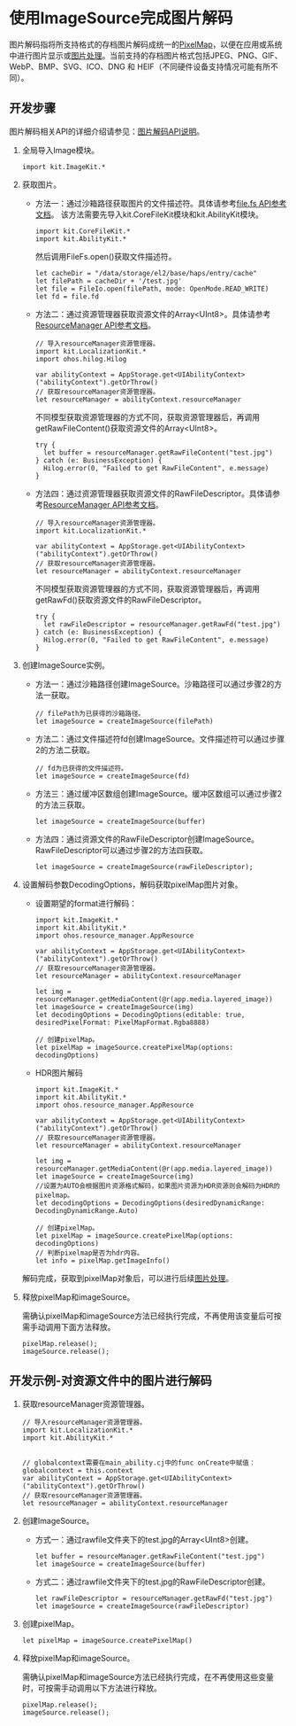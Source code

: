 # 使用ImageSource完成图片解码

图片解码指将所支持格式的存档图片解码成统一的[PixelMap](./cj-image-overview.md)，以便在应用或系统中进行图片显示或[图片处理](./cj-image-transformation.md)。当前支持的存档图片格式包括JPEG、PNG、GIF、WebP、BMP、SVG、ICO、DNG 和 HEIF（不同硬件设备支持情况可能有所不同）。

## 开发步骤

图片解码相关API的详细介绍请参见：[图片解码API说明](../../../../API_Reference/source_zh_cn/apis/ImageKit/cj-apis-image.md#class-imagesource)。

1. 全局导入Image模块。

    <!-- compile -->

    ```cangjie
    import kit.ImageKit.*
    ```

2. 获取图片。
    - 方法一：通过沙箱路径获取图片的文件描述符。具体请参考[file.fs API参考文档](../../../../API_Reference/source_zh_cn/apis/CoreFileKit/cj-apis-file_fs.md)。
      该方法需要先导入kit.CoreFileKit模块和kit.AbilityKit模块。

        <!-- compile -->

        ```cangjie
        import kit.CoreFileKit.*
        import kit.AbilityKit.*
        ```

        然后调用FileFs.open()获取文件描述符。

        <!-- compile -->

        ```cangjie
        let cacheDir = "/data/storage/el2/base/haps/entry/cache"
        let filePath = cacheDir + '/test.jpg'
        let file = FileIo.open(filePath, mode: OpenMode.READ_WRITE)
        let fd = file.fd 
        ```

    - 方法二：通过资源管理器获取资源文件的Array\<UInt8>。具体请参考[ResourceManager API参考文档](../../../../API_Reference/source_zh_cn/apis/LocalizationKit/cj-apis-resource_manager.md#func-getrawfilecontentstring)。

        <!-- compile -->

        ```cangjie
        // 导入resourceManager资源管理器。
        import kit.LocalizationKit.*
        import ohos.hilog.Hilog

        var abilityContext = AppStorage.get<UIAbilityContext>("abilityContext").getOrThrow()
        // 获取resourceManager资源管理器。
        let resourceManager = abilityContext.resourceManager
        ```

        不同模型获取资源管理器的方式不同，获取资源管理器后，再调用getRawFileContent()获取资源文件的Array\<UInt8>。

        <!-- compile -->

        ```cangjie
        try {
          let buffer = resourceManager.getRawFileContent("test.jpg")
        } catch (e: BusinessException) {
          Hilog.error(0, "Failed to get RawFileContent", e.message)
        }
        ```

    - 方法四：通过资源管理器获取资源文件的RawFileDescriptor。具体请参考[ResourceManager API参考文档](../../../../API_Reference/source_zh_cn/apis/LocalizationKit/cj-apis-resource_manager.md#func-getrawfdstring)。

        <!-- compile -->

        ```cangjie
        // 导入resourceManager资源管理器。
        import kit.LocalizationKit.*

        var abilityContext = AppStorage.get<UIAbilityContext>("abilityContext").getOrThrow()
        // 获取resourceManager资源管理器。
        let resourceManager = abilityContext.resourceManager
        ```

        不同模型获取资源管理器的方式不同，获取资源管理器后，再调用getRawFd()获取资源文件的RawFileDescriptor。

        <!-- compile -->

        ```cangjie
        try {
          let rawFileDescriptor = resourceManager.getRawFd("test.jpg")
        } catch (e: BusinessException) {
          Hilog.error(0, "Failed to get RawFileContent", e.message)
        }
        ```

3. 创建ImageSource实例。

    - 方法一：通过沙箱路径创建ImageSource。沙箱路径可以通过步骤2的方法一获取。

        <!-- compile -->

        ```cangjie
        // filePath为已获得的沙箱路径。
        let imageSource = createImageSource(filePath)
        ```

    - 方法二：通过文件描述符fd创建ImageSource。文件描述符可以通过步骤2的方法二获取。

        <!-- compile -->

        ```cangjie
        // fd为已获得的文件描述符。
        let imageSource = createImageSource(fd)
        ```

    - 方法三：通过缓冲区数组创建ImageSource。缓冲区数组可以通过步骤2的方法三获取。

        <!-- compile -->

        ```cangjie
        let imageSource = createImageSource(buffer)
        ```

    - 方法四：通过资源文件的RawFileDescriptor创建ImageSource。RawFileDescriptor可以通过步骤2的方法四获取。

        <!-- compile -->

        ```cangjie
        let imageSource = createImageSource(rawFileDescriptor);
        ```

4. 设置解码参数DecodingOptions，解码获取pixelMap图片对象。
    - 设置期望的format进行解码：

        <!-- compile -->

        ```cangjie
        import kit.ImageKit.*
        import kit.AbilityKit.*
        import ohos.resource_manager.AppResource

        var abilityContext = AppStorage.get<UIAbilityContext>("abilityContext").getOrThrow()
        // 获取resourceManager资源管理器。
        let resourceManager = abilityContext.resourceManager

        let img = resourceManager.getMediaContent(@r(app.media.layered_image))
        let imageSource = createImageSource(img)
        let decodingOptions = DecodingOptions(editable: true, desiredPixelFormat: PixelMapFormat.Rgba8888)

        // 创建pixelMap。
        let pixelMap = imageSource.createPixelMap(options: decodingOptions)
        ```

    - HDR图片解码

        <!-- compile -->

        ```cangjie
        import kit.ImageKit.*
        import kit.AbilityKit.*
        import ohos.resource_manager.AppResource

        var abilityContext = AppStorage.get<UIAbilityContext>("abilityContext").getOrThrow()
        // 获取resourceManager资源管理器。
        let resourceManager = abilityContext.resourceManager

        let img = resourceManager.getMediaContent(@r(app.media.layered_image))
        let imageSource = createImageSource(img)
        //设置为AUTO会根据图片资源格式解码，如果图片资源为HDR资源则会解码为HDR的pixelmap。
        let decodingOptions = DecodingOptions(desiredDynamicRange: DecodingDynamicRange.Auto)

        // 创建pixelMap。
        let pixelMap = imageSource.createPixelMap(options: decodingOptions)
        // 判断pixelmap是否为hdr内容。
        let info = pixelMap.getImageInfo()
        ```

    解码完成，获取到pixelMap对象后，可以进行后续[图片处理](./cj-image-transformation.md)。

5. 释放pixelMap和imageSource。

    需确认pixelMap和imageSource方法已经执行完成，不再使用该变量后可按需手动调用下面方法释放。

    <!-- compile -->

    ```cangjie
    pixelMap.release();
    imageSource.release();
    ```

## 开发示例-对资源文件中的图片进行解码

1. 获取resourceManager资源管理器。

    <!-- compile -->

    ```cangjie
    // 导入resourceManager资源管理器。
    import kit.LocalizationKit.*
    import kit.AbilityKit.*


    // globalcontext需要在main_ability.cj中的func onCreate中赋值：globalcontext = this.context
    var abilityContext = AppStorage.get<UIAbilityContext>("abilityContext").getOrThrow()
    // 获取resourceManager资源管理器。
    let resourceManager = abilityContext.resourceManager
    ```

2. 创建ImageSource。
    - 方式一：通过rawfile文件夹下的test.jpg的Array\<UInt8>创建。

        <!-- compile -->

        ```cangjie
        let buffer = resourceManager.getRawFileContent("test.jpg")
        let imageSource = createImageSource(buffer)
        ```

    - 方式二：通过rawfile文件夹下的test.jpg的RawFileDescriptor创建。

        <!-- compile -->

        ```cangjie
        let rawFileDescriptor = resourceManager.getRawFd("test.jpg")
        let imageSource = createImageSource(rawFileDescriptor)
        ```

3. 创建pixelMap。

    <!-- compile -->

    ```cangjie
    let pixelMap = imageSource.createPixelMap()
    ```

4. 释放pixelMap和imageSource。

    需确认pixelMap和imageSource方法已经执行完成，在不再使用这些变量时，可按需手动调用以下方法进行释放。

    <!-- compile -->

    ```cangjie
    pixelMap.release();
    imageSource.release();
    ```
